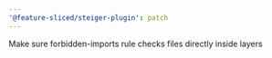 ```yaml
---
'@feature-sliced/steiger-plugin': patch
---
```


Make sure forbidden-imports rule checks files directly inside layers
